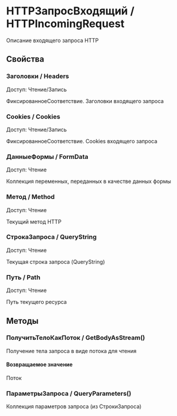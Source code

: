 
# HTTPЗапросВходящий / HTTPIncomingRequest


Описание входящего запроса HTTP

  
## Свойства

    
### Заголовки / Headers
	
Доступ: Чтение/Запись

ФиксированноеСоответствие. Заголовки входящего запроса

### Cookies / Cookies
	
Доступ: Чтение/Запись

ФиксированноеСоответствие. Cookies входящего запроса

### ДанныеФормы / FormData
	
Доступ: Чтение

Коллекция переменных, переданных в качестве данных формы

### Метод / Method
	
Доступ: Чтение

Текущий метод HTTP

### СтрокаЗапроса / QueryString
	
Доступ: Чтение

Текущая строка запроса (QueryString)

### Путь / Path
	
Доступ: Чтение

Путь текущего ресурса

## Методы

    
### ПолучитьТелоКакПоток / GetBodyAsStream()

Получение тела запроса в виде потока для чтения
	  
#### Возвращаемое значение

Поток
### ПараметрыЗапроса / QueryParameters()

Коллекция параметров запроса (из СтрокиЗапроса)
